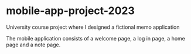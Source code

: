 # mobile-app-project-2023

University course project where I designed a fictional memo application

The mobile application consists of a welcome page, a log in page, a home page and a note page.
